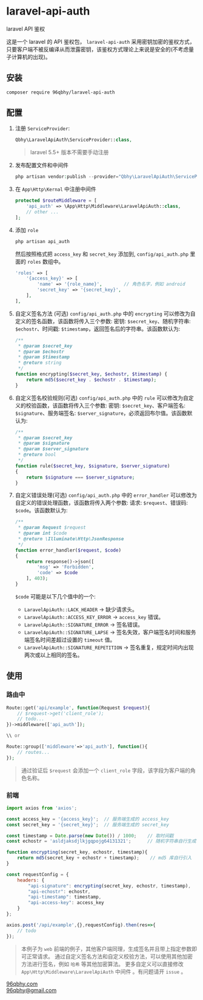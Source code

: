 # laravel-api-auth
laravel API 鉴权

这是一个 laravel 的 API 鉴权包， `laravel-api-auth` 采用密钥加密的鉴权方式，只要客户端不被反编译从而泄露密钥，该鉴权方式理论上来说是安全的(不考虑量子计算机的出现)。

## 安装  
```bash
composer require 96qbhy/laravel-api-auth
```

## 配置
1. 注册 `ServiceProvider`: 
    ```php
    Qbhy\LaravelApiAuth\ServiceProvider::class,
    ```
    > laravel 5.5+ 版本不需要手动注册

2. 发布配置文件和中间件
    ```php
    php artisan vendor:publish --provider="Qbhy\LaravelApiAuth\ServiceProvider"
    ```

3. 在 `App\Http\Kernal` 中注册中间件 
    ```php
    protected $routeMiddleware = [
        'api_auth' => \App\Http\Middleware\LaravelApiAuth::class,
        // other ...
    ];
    ```
    
4. 添加 `role` 
    ```php
    php artisan api_auth
    ```
    然后按照格式把 `access_key` 和 `secret_key` 添加到, `config/api_auth.php` 里面的 `roles` 数组中。
    ```php
    'roles' => [
        '{access_key}' => [
            'name' => '{role_name}',        // 角色名字，例如 android
            'secret_key' => '{secret_key}',
        ],
    ],
    ```

5. 自定义签名方法 (可选)
    `config/api_auth.php` 中的 `encrypting` 可以修改为自定义的签名函数，该函数将传入三个参数: 密钥: `$secret_key`、随机字符串: `$echostr`、时间戳: `$timestamp`，返回签名后的字符串。该函数默认为: 
    ```php
    /**
     * @param $secret_key
     * @param $echostr
     * @param $timestamp
     * @return string
     */
    function encrypting($secret_key, $echostr, $timestamp) {
        return md5($secret_key . $echostr . $timestamp);
    }
    ```
6. 自定义签名校验规则(可选)
    `config/api_auth.php` 中的 `rule` 可以修改为自定义的校验函数，该函数将传入三个参数: 密钥: `$secret_key`、客户端签名: `$signature`、服务端签名: `$server_signature`，必须返回布尔值。该函数默认为: 
     ```php
     /**
      * @param $secret_key
      * @param $signature
      * @param $server_signature
      * @return bool
      */
     function rule($secret_key, $signature, $server_signature)
     {
         return $signature === $server_signature;
     }
     ```
7. 自定义错误处理(可选)
    `config/api_auth.php` 中的 `error_handler` 可以修改为自定义的错误处理函数，该函数将传入两个参数: 请求: `$request`、错误码: `$code`。该函数默认为: 
     ```php
     /**
      * @param Request $request
      * @param int $code
      * @return \Illuminate\Http\JsonResponse
      */
     function error_handler($request, $code)
     {
         return response()->json([
             'msg' => 'Forbidden',
             'code' => $code
         ], 403);
     }  
     ```
     `$code` 可能是以下几个值中的一个:
     * `LaravelApiAuth::LACK_HEADER` -> 缺少请求头。
     * `LaravelApiAuth::ACCESS_KEY_ERROR` -> `access_key` 错误。
     * `LaravelApiAuth::SIGNATURE_ERROR` -> 签名错误。
     * `LaravelApiAuth::SIGNATURE_LAPSE` -> 签名失效，客户端签名时间和服务端签名时间差超过设置的 `timeout` 值。
     * `LaravelApiAuth::SIGNATURE_REPETITION` -> 签名重复，规定时间内出现两次或以上相同的签名。
     
     
## 使用  
### 路由中
```php
Route::get('api/example', function(Request $request){
    // $request->get('client_role');
    // todo...
})->middleware(['api_auth']);

\\ or

Route::group(['middleware'=>'api_auth'], function(){
    // routes...
});
```
> 通过验证后 `$request` 会添加一个 `client_role` 字段，该字段为客户端的角色名称。

### 前端
```javascript
import axios from 'axios';

const access_key = '{access_key}';  // 服务端生成的 access_key
const secret_key = '{secret_key}';  // 服务端生成的 secret_key

const timestamp = Date.parse(new Date()) / 1000;    // 取时间戳
const echostr = 'asldjaksdjlkjgqpojg64131321';      // 随机字符串自行生成

function encrypting(secret_key, echostr, timestamp){
    return md5(secret_key + echostr + timestamp);    // md5 库自行引入
}

const requestConfig = {
    headers: {
        "api-signature": encrypting(secret_key, echostr, timestamp),
        "api-echostr": echostr,
        "api-timestamp": timestamp,
        "api-access-key": access_key
    }
};

axios.post('/api/example',{},requestConfig).then(res=>{
    // todo
});
```
> 本例子为 `web` 前端的例子，其他客户端同理，生成签名并且带上指定参数即可正常请求。
> 通过自定义签名方法和自定义校验方法，可以使用其他加密方法进行签名，例如 `哈希` 等其他加密算法。
> 更多自定义可以直接修改 `App\Http\Middleware\LaravelApiAuth` 中间件 。有问题请开 `issue` 。


[96qbhy.com](https://96qbhy.com)  
96qbhy@gmail.com
